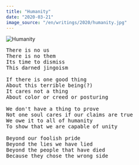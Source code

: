 ```yaml
---
title: "Humanity"
date: "2020-03-21"
image_source: "/en/writings/2020/humanity.jpg"
---
```


![Humanity](/en/writings/2020/humanity.jpg)

<pre>
There is no us
There is no them
Its time to dismiss
This darned jingoism

If there is one good thing
About this terrible being(?)
It cares not a thing
About color or creed or posturing

We don't have a thing to prove
Not one soul cares if our claims are true
We owe it to all of humanity
To show that we are capable of unity

Beyond our foolish pride
Beyond the lies we have lied
Beyond the people that have died
Because they chose the wrong side
</pre>
